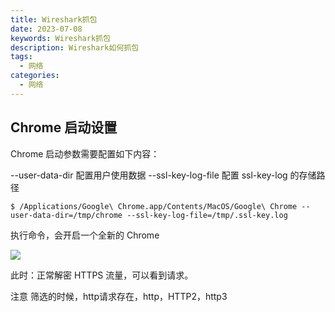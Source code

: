```yaml
---
title: Wireshark抓包
date: 2023-07-08
keywords: Wireshark抓包
description: Wireshark如何抓包
tags:
  - 网络
categories:
  - 网络
---
```


## Chrome 启动设置

Chrome 启动参数需要配置如下内容：

--user-data-dir 配置用户使用数据
--ssl-key-log-file 配置 ssl-key-log 的存储路径

```shell
$ /Applications/Google\ Chrome.app/Contents/MacOS/Google\ Chrome --user-data-dir=/tmp/chrome --ssl-key-log-file=/tmp/.ssl-key.log

```

执行命令，会开启一个全新的 Chrome


![](https://java-run-blog.oss-cn-zhangjiakou.aliyuncs.com/blog/1.jpeg)

此时：正常解密 HTTPS 流量，可以看到请求。

注意 筛选的时候，http请求存在，http，HTTP2，http3


